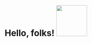 # Hello, folks! <img src="https://media.giphy.com/media/QLKSt3wQqlj7a/giphy.gif" height="100px" width="100px">

<!--
**sairam11-cy/sairam11-cy** is a ✨ _special_ ✨ repository because its `README.md` (this file) appears on your GitHub profile.

Here are some ideas to get you started:

- 🔭 I’m currently working on ...
- 🌱 I’m currently learning ...
- 👯 I’m looking to collaborate on ...
- 🤔 I’m looking for help with ...
- 💬 Ask me about ...
- 📫 How to reach me: ...
- 😄 Pronouns: ...
- ⚡ Fun fact: ...
-->
